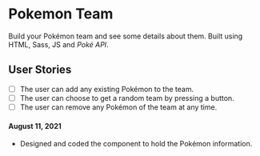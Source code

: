 # Pokemon Team

Build your Pokémon team and see some details about them. Built using HTML, Sass, JS and _Poké API_.

## User Stories

-   [ ] The user can add any existing Pokémon to the team.
-   [ ] The user can choose to get a random team by pressing a button.
-   [ ] The user can remove any Pokémon of the team at any time.

#### August 11, 2021

-   Designed and coded the component to hold the Pokémon information.
